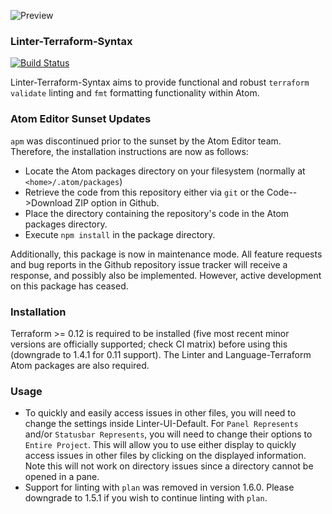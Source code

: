 ![Preview](https://raw.githubusercontent.com/mschuchard/linter-terraform-syntax/master/linter_terraform_syntax.png)

### Linter-Terraform-Syntax
[![Build Status](https://travis-ci.com/mschuchard/linter-terraform-syntax.svg?branch=master)](https://travis-ci.com/mschuchard/linter-terraform-syntax)

Linter-Terraform-Syntax aims to provide functional and robust `terraform validate` linting and `fmt` formatting functionality within Atom.

### Atom Editor Sunset Updates

`apm` was discontinued prior to the sunset by the Atom Editor team. Therefore, the installation instructions are now as follows:

- Locate the Atom packages directory on your filesystem (normally at `<home>/.atom/packages`)
- Retrieve the code from this repository either via `git` or the Code-->Download ZIP option in Github.
- Place the directory containing the repository's code in the Atom packages directory.
- Execute `npm install` in the package directory.

Additionally, this package is now in maintenance mode. All feature requests and bug reports in the Github repository issue tracker will receive a response, and possibly also be implemented. However, active development on this package has ceased.

### Installation
Terraform >= 0.12 is required to be installed (five most recent minor versions are officially supported; check CI matrix) before using this (downgrade to 1.4.1 for 0.11 support). The Linter and Language-Terraform Atom packages are also required.

### Usage
- To quickly and easily access issues in other files, you will need to change the settings inside Linter-UI-Default. For `Panel Represents` and/or `Statusbar Represents`, you will need to change their options to `Entire Project`. This will allow you to use either display to quickly access issues in other files by clicking on the displayed information. Note this will not work on directory issues since a directory cannot be opened in a pane.
- Support for linting with `plan` was removed in version 1.6.0. Please downgrade to 1.5.1 if you wish to continue linting with `plan`.
